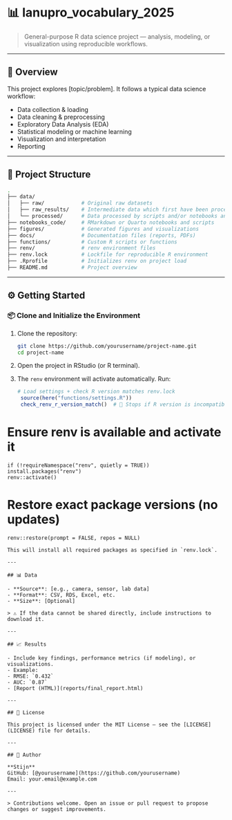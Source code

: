 
# 📊 lanupro_vocabulary_2025

> General-purpose R data science project — analysis, modeling, or visualization using reproducible workflows.

---

## 🧠 Overview

This project explores [topic/problem]. It follows a typical data science workflow:

- Data collection & loading
- Data cleaning & preprocessing
- Exploratory Data Analysis (EDA)
- Statistical modeling or machine learning
- Visualization and interpretation
- Reporting

---

## 📁 Project Structure

```bash
.
├── data/
│   ├── raw/            # Original raw datasets
│   ├── raw_results/    # Intermediate data which first have been processed in excel (eg masterfiles)
│   └── processed/      # Data processed by scripts and/or notebooks and saved afterwards
├── notebooks_code/     # RMarkdown or Quarto notebooks and scripts
├── figures/            # Generated figures and visualizations
├── docs/               # Documentation files (reports, PDFs)
├── functions/          # Custom R scripts or functions
├── renv/               # renv environment files
├── renv.lock           # Lockfile for reproducible R environment
├── .Rprofile           # Initializes renv on project load
├── README.md           # Project overview

```

---

## ⚙️ Getting Started

### 📦 Clone and Initialize the Environment

1. Clone the repository:
   ```bash
   git clone https://github.com/yourusername/project-name.git
   cd project-name
   ```

2. Open the project in RStudio (or R terminal).

3. The `renv` environment will activate automatically. Run:
   ```r
   # Load settings + check R version matches renv.lock
    source(here("functions/settings.R"))
    check_renv_r_version_match()  # 🛑 Stops if R version is incompatible

  # Ensure renv is available and activate it
    if (!requireNamespace("renv", quietly = TRUE)) install.packages("renv")
    renv::activate()

  # Restore exact package versions (no updates)
    renv::restore(prompt = FALSE, repos = NULL)
   ```
   This will install all required packages as specified in `renv.lock`.

---

## 📊 Data

- **Source**: [e.g., camera, sensor, lab data]
- **Format**: CSV, RDS, Excel, etc.
- **Size**: [Optional]

> ⚠️ If the data cannot be shared directly, include instructions to download it.

---

## 📈 Results

- Include key findings, performance metrics (if modeling), or visualizations.
- Example:  
  - RMSE: `0.432`  
  - AUC: `0.87`  
  - [Report (HTML)](reports/final_report.html)

---

## 📄 License

This project is licensed under the MIT License – see the [LICENSE](LICENSE) file for details.

---

## 👤 Author

**Stijn**
GitHub: [@yourusername](https://github.com/yourusername)  
Email: your.email@example.com

---

> Contributions welcome. Open an issue or pull request to propose changes or suggest improvements.
